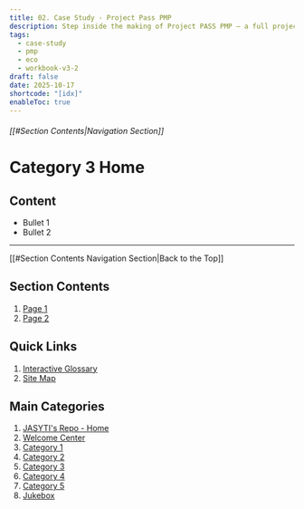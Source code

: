 ```yaml
---
title: 02. Case Study - Project Pass PMP
description: Step inside the making of Project PASS PMP — a full project life cycle told through real plans, risks, and decisions.
tags:
  - case-study
  - pmp
  - eco
  - workbook-v3-2
draft: false
date: 2025-10-17
shortcode: "[idx]"
enableToc: true
---
```

###### [[#Section Contents|Navigation Section]]
# Category 3 Home

## Content
- Bullet 1
- Bullet 2

---
[[#Section Contents Navigation Section|Back to the Top]]
## Section Contents
1. [Page 1](03-category-3/content-page-1.md)
2. [Page 2](03-category-3/content-page-2.md)
## Quick Links
1. [Interactive Glossary](00-welcome/9-glossary.md)
2. [Site Map](00-welcome/10-site-map.md)
##  Main Categories
1. [JASYTI's Repo - Home](index.md)
2. [Welcome Center](00-welcome/index.md)
3. [Category 1](01-category-1/index.md)
4. [Category 2](02-category-2/index.md)
5. [Category 3](03-category-3/index.md)
6. [Category 4](04-category-4/index.md)
7. [Category 5](05-category-5/index.md)
8. [Jukebox](10-jukebox/Index.md)
